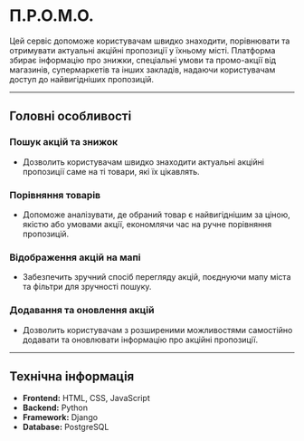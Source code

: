 # П.Р.О.М.О.

Цей сервіс допоможе користувачам швидко знаходити, порівнювати та отримувати актуальні акційні пропозиції у їхньому місті.
Платформа збирає інформацію про знижки, спеціальні умови та промо-акції від магазинів, супермаркетів та інших закладів, надаючи користувачам доступ до найвигідніших пропозицій.

---

## Головні особливості

### **Пошук акцій та знижок**
- Дозволить користувачам швидко знаходити актуальні акційні пропозиції саме на ті товари, які їх цікавлять.

### **Порівняння товарів**
- Допоможе аналізувати, де обраний товар є найвигіднішим за ціною, якістю або умовами акції, економлячи час на ручне порівняння пропозицій.

### **Відображення акцій на мапі**
- Забезпечить зручний спосіб перегляду акцій, поєднуючи мапу міста та фільтри для зручності пошуку.

### **Додавання та оновлення акцій**
- Дозволить користувачам з розширеними можливостями самостійно додавати та оновлювати інформацію про акційні пропозиції.

---

## Технічна інформація

- **Frontend:** HTML, CSS, JavaScript
- **Backend:** Python
- **Framework:** Django
- **Database:** PostgreSQL
